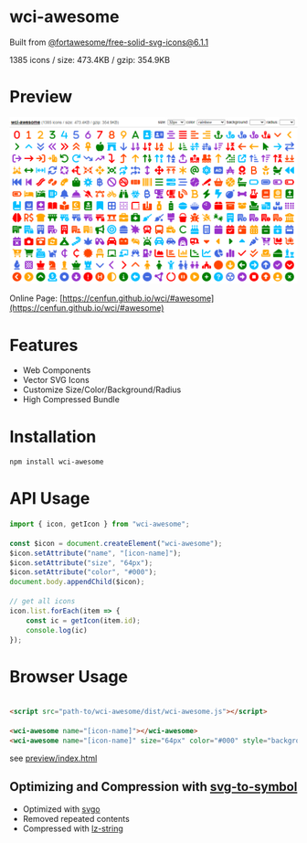 # wci-awesome
Built from [@fortawesome/free-solid-svg-icons@6.1.1](https://github.com/FortAwesome/Font-Awesome)  

1385 icons / size: 473.4KB / gzip: 354.9KB  



# Preview
![screenshot](preview/screenshot.png)

Online Page: [https://cenfun.github.io/wci/#awesome](https://cenfun.github.io/wci/#awesome)

# Features
* Web Components
* Vector SVG Icons 
* Customize Size/Color/Background/Radius
* High Compressed Bundle
# Installation
```sh
npm install wci-awesome
```
# API Usage
```js
import { icon, getIcon } from "wci-awesome";

const $icon = document.createElement("wci-awesome");
$icon.setAttribute("name", "[icon-name]");
$icon.setAttribute("size", "64px");
$icon.setAttribute("color", "#000");
document.body.appendChild($icon);

// get all icons
icon.list.forEach(item => {
    const ic = getIcon(item.id);
    console.log(ic)
});
```
# Browser Usage
```html

<script src="path-to/wci-awesome/dist/wci-awesome.js"></script>

<wci-awesome name="[icon-name]"></wci-awesome>
<wci-awesome name="[icon-name]" size="64px" color="#000" style="background:#f5f5f5;"></wci-awesome>
```
see [preview/index.html](preview/index.html)

## Optimizing and Compression with [svg-to-symbol](https://github.com/cenfun/svg-to-symbol)
* Optimized with [svgo](https://github.com/svg/svgo)
* Removed repeated contents
* Compressed with [lz-string](https://github.com/pieroxy/lz-string)